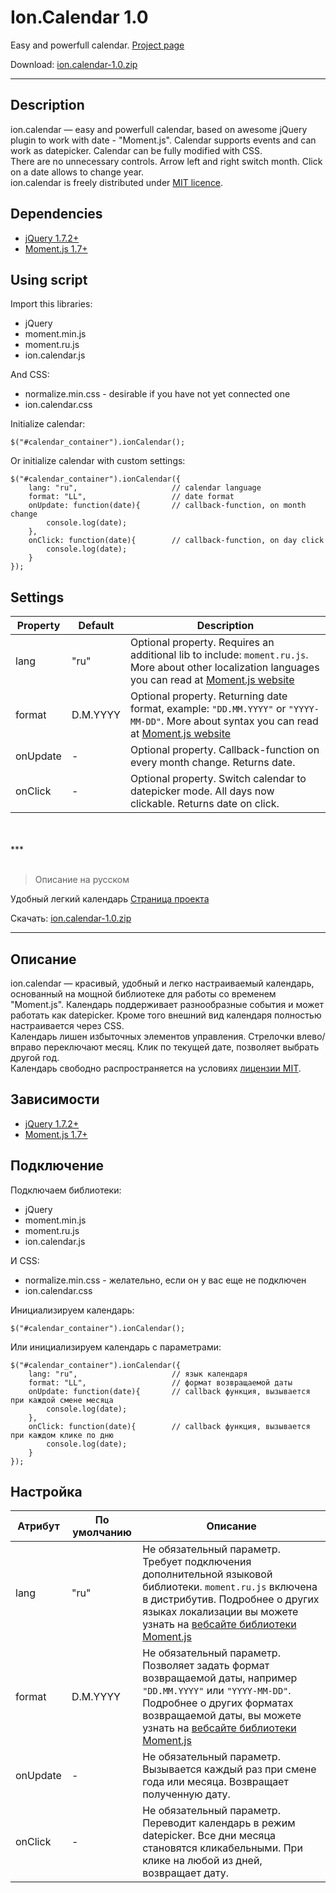 # Ion.Calendar 1.0

Easy and powerfull calendar. <a href="http://ionden.com/a/plugins/ion.calendar/">Project page</a>

Download: <a href="http://ionden.com/a/plugins/ion.calendar/ion.calendar-1.0.zip">ion.calendar-1.0.zip</a>

***

## Description
ion.calendar — easy and powerfull calendar, based on awesome jQuery plugin to work with date - "Moment.js". Calendar supports events and can work as datepicker. Calendar can be fully modified with CSS.<br />
There are no unnecessary controls. Arrow left and right switch month. Click on a date allows to change year.<br />
ion.calendar is freely distributed under <a href="http://ionden.com/a/licence.html">MIT licence</a>.

## Dependencies
* <a href="http://jquery.com/" target="_blank">jQuery 1.7.2+</a>
* <a href="http://momentjs.com/" target="_blank">Moment.js 1.7+</a>


## Using script

Import this libraries:
* jQuery
* moment.min.js
* moment.ru.js
* ion.calendar.js

And CSS:
* normalize.min.css - desirable if you have not yet connected one
* ion.calendar.css

Initialize calendar:
<pre><code>$("#calendar_container").ionCalendar();</code></pre>

Or initialize calendar with custom settings:
<pre><code>$("#calendar_container").ionCalendar({
    lang: "ru",                     // calendar language
    format: "LL",                   // date format
    onUpdate: function(date){       // callback-function, on month change
        console.log(date);
    },
    onClick: function(date){        // callback-function, on day click
        console.log(date);
    }
});
</code></pre>


## Settings

<table>
    <thead>
        <tr>
            <th>Property</th>
            <th>Default</th>
            <th>Description</th>
        </tr>
    </thead>
    <tbody>
        <tr>
            <td>lang</td>
            <td>"ru"</td>
            <td>Optional property. Requires an additional lib to include: <code>moment.ru.js</code>. More about other localization languages you can read at <a href="http://momentjs.com/docs/#/i18n/changing-language/">Moment.js website</a></td>
        </tr>
        <tr>
            <td>format</td>
            <td>D.M.YYYY</td>
            <td>Optional property. Returning date format, example: <code>"DD.MM.YYYY"</code> or <code>"YYYY-MM-DD"</code>. More about syntax you can read at <a href="http://momentjs.com/docs/#/displaying/format/">Moment.js website</a></td>
        </tr>
        <tr>
            <td>onUpdate</td>
            <td>-</td>
            <td>Optional property. Callback-function on every month change. Returns date.</td>
        </tr>
        <tr>
            <td>onClick</td>
            <td>-</td>
            <td>Optional property. Switch calendar to datepicker mode. All days now clickable. Returns date on click.</td>
        </tr>
    </tbody>
</table>

<br />
<br />
***
<br />
<br />

> Описание на русском

Удобный легкий календарь <a href="http://ionden.com/a/plugins/ion.calendar/">Страница проекта</a>

Скачать: <a href="http://ionden.com/a/plugins/ion.calendar/ion.calendar-1.0.zip">ion.calendar-1.0.zip</a>

***

## Описание
ion.calendar — красивый, удобный и легко настраиваемый календарь, основанный на мощной библиотеке для работы со временем "Moment.js". Календарь поддерживает разнообразные события и может работать как datepicker. Кроме того внешний вид календаря полностью настраивается через CSS.<br />
Календарь лишен избыточных элементов управления. Стрелочки влево/вправо переключают месяц. Клик по текущей дате, позволяет выбрать другой год.<br />
Календарь свободно распространяется на условиях <a href="http://ionden.com/a/licence.html">лицензии MIT</a>.

## Зависимости
* <a href="http://jquery.com/" target="_blank">jQuery 1.7.2+</a>
* <a href="http://momentjs.com/" target="_blank">Moment.js 1.7+</a>


## Подключение

Подключаем библиотеки:
* jQuery
* moment.min.js
* moment.ru.js
* ion.calendar.js

И CSS:
* normalize.min.css - желательно, если он у вас еще не подключен
* ion.calendar.css

Инициализируем календарь:
<pre><code>$("#calendar_container").ionCalendar();</code></pre>

Или инициализируем календарь с параметрами:
<pre><code>$("#calendar_container").ionCalendar({
    lang: "ru",                     // язык календаря
    format: "LL",                   // формат возвращаемой даты
    onUpdate: function(date){       // callback функция, вызывается при каждой смене месяца
        console.log(date);
    },
    onClick: function(date){        // callback функция, вызывается при каждом клике по дню
        console.log(date);
    }
});
</code></pre>


## Настройка

<table>
    <thead>
        <tr>
            <th>Атрибут</th>
            <th>По умолчанию</th>
            <th>Описание</th>
        </tr>
    </thead>
    <tbody>
        <tr>
            <td>lang</td>
            <td>"ru"</td>
            <td>Не обязательный параметр. Требует подключения дополнительной языковой библиотеки. <code>moment.ru.js</code> включена в дистрибутив. Подробнее о других языках локализации вы можете узнать на <a href="http://momentjs.com/docs/#/i18n/changing-language/">вебсайте библиотеки Moment.js</a></td>
        </tr>
        <tr>
            <td>format</td>
            <td>D.M.YYYY</td>
            <td>Не обязательный параметр. Позволяет задать формат возвращаемой даты, например <code>"DD.MM.YYYY"</code> или <code>"YYYY-MM-DD"</code>. Подробнее о других форматах возвращаемой даты, вы можете узнать на <a href="http://momentjs.com/docs/#/displaying/format/">вебсайте библиотеки Moment.js</a></td>
        </tr>
        <tr>
            <td>onUpdate</td>
            <td>-</td>
            <td>Не обязательный параметр. Вызывается каждый раз при смене года или месяца. Возвращает полученную дату.</td>
        </tr>
        <tr>
            <td>onClick</td>
            <td>-</td>
            <td>Не обязательный параметр. Переводит календарь в режим datepicker. Все дни месяца становятся кликабельными. При клике на любой из дней, возвращает дату.</td>
        </tr>
    </tbody>
</table>